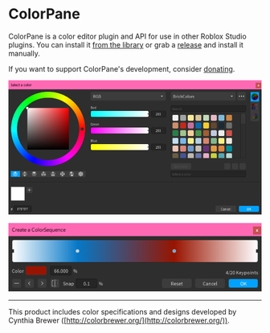 # ColorPane

ColorPane is a color editor plugin and API for use in other Roblox Studio plugins. You can install it [from the library](https://roblox.com/library/6474565567/ColorPane) or grab a [release](https://github.com/Blupo/ColorPane/releases) and install it manually.

If you want to support ColorPane's development, consider [donating](https://ko-fi.com/blupo).

![The color editor](images/all-editors.png)

![The ColorSequence editor](images/colorsequence-editor.png)

---

This product includes color specifications and designs developed by Cynthia Brewer ([http://colorbrewer.org/](http://colorbrewer.org/)).